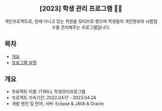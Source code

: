 <div align="center">
<h2>[2023] 학생 관리 프로그램 👩‍💻</h2>
개인프로젝트로, 현재 다니고 있는 학원을 모티브로 했으며 학생들의 개인정보와 시험점수를 관리해주는 프로그램입니다.
</div>

## 목차
  - [개요](#개요) 
  - [프로그램 설명](#게임-설명)

## 개요
- 프로젝트 이름: ITWILL 학생관리프로그램
- 프로젝트 지속기간: 2022.04.17 - 2023.04.24
- 개발 엔진 및 언어, 서버: Eclipse & JAVA & Oracle
